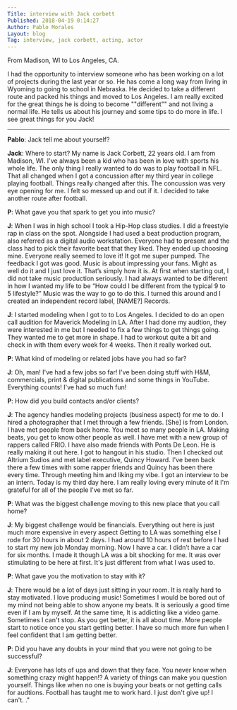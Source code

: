 ```yaml
---
Title: interview with Jack corbett
Published: 2018-04-19 0:14:27
Author: Pablo Morales
Layout: blog
Tag: interview, jack corbett, acting, actor
---
```


From Madison, WI to Los Angeles, CA.

I had the opportunity to interview someone who has been working on a lot of projects during the last year or so. He has come a long way from living in Wyoming to going to school in Nebraska. He decided to take a different route and packed his things and moved to Los Angeles. I am really excited for the great things he is doing to become ""different"" and not living a normal life. He tells us about his journey and some tips to do more in life. I see great things for you Jack!

<hr />

<strong>Pablo</strong>: Jack tell me about yourself?

<strong>Jack</strong>: Where to start? My name is Jack Corbett, 22 years old. I am from Madison, WI. I've always been a kid who has been in love with sports his whole life. The only thing I really wanted to do was to play football in NFL. That all changed when I got a concussion after my third year in college playing football. Things really changed after this. The concussion was very eye opening for me. I felt so messed up and out if it. I decided to take another route after football.

<strong>P</strong>: What gave you that spark to get you into music?

<strong>J</strong>: When I was in high school I took a Hip-Hop class studies. I did a freestyle rap in class on the spot. Alongside I had used a beat production program, also referred as a digital audio workstation. Everyone had to present and the class had to pick their favorite beat that they liked. They ended up choosing mine. Everyone really seemed to love it! It got me super pumped. The feedback I got was good. Music is about impressing your fans. Might as well do it and I just love it. That’s simply how it is.
At first when starting out, I did not take music production seriously. I had always wanted to be different in how I wanted my life to be “How could I be different from the typical 9 to 5 lifestyle?” Music was the way to go to do this. I turned this around and I created an independent record label, [NAME?] Records.

<b>J</b>: I started modeling when I got to to Los Angeles. I decided to do an open call audition for Maverick Modeling in LA. After I had done my audtion, they were interested in me but I needed to fix a few things to get things going. They wanted me to get more in shape. I had to workout quite a bit and check in with them every week for 4 weeks. Then it really worked out.

<b>P</b>: What kind of modeling or related jobs have you had so far?

<b>J</b>: Oh, man! I've had a few jobs so far! I've been doing stuff with H&amp;M, commercials, print &amp; digital publications and some things in YouTube. Everything counts! I've had so much fun!

<b>P</b>: How did you build contacts and/or clients?

<b>J</b>: The agency handles modeling projects (business aspect) for me to do. I hired a photographer that I met through a few friends. [She] is from London. I have met people from back home. You meet so many people in LA.
Making beats, you get to know other people as well. I have met with a new group of rappers called FRIO. I have also made friends with Ponts De Leon. He is really making it out here. I got to hangout in his studio. Then I checked out Altrium Sudios and met label executive, Quincy Howard. I've been back there a few times with some rapper friends and Quincy has been there every time. Through meeting him and liking my vibe. I got an interview to be an intern. Today is my third day here. I am really loving every minute of it I'm grateful for all of the people I've met so far.

<b>P</b>: What was the biggest challenge moving to this new place that you call home?

<b>J</b>: My biggest challenge would be financials. Everything out here is just much more expensive in every aspect Getting to LA was something else I rode for 30 hours in about 2 days. I had around 10 hours of rest before I had to start my new job Monday morning. Now I have a car. I didn’t have a car for six months. I made it though LA was a bit shocking for me. It was over stimulating to be here at first. It's just different from what I was used to.

<b>P</b>: What gave you the motivation to stay with it?

<b>J</b>: There would be a lot of days just sitting in your room. It is really hard to stay motivated. I love producing music! Sometimes I would be bored out of my mind not being able to show anyone my beats. It is seriously a good time even if I am by myself. At the same time, It is addicting like a video game. Sometimes I can't stop. As you get better, it is all about time. More people start to notice once you start getting better. I have so much more fun when I feel confident that I am getting better.

<b>P</b>: Did you have any doubts in your mind that you were not going to be successful?

<b>J</b>: Everyone has lots of ups and down that they face. You never know when something crazy might happen!? A variety of things can make you question yourself. Things like when no one is buying your beats or not getting calls for audtions. Football has taught me to work hard. I just don't give up! I can't. ."
